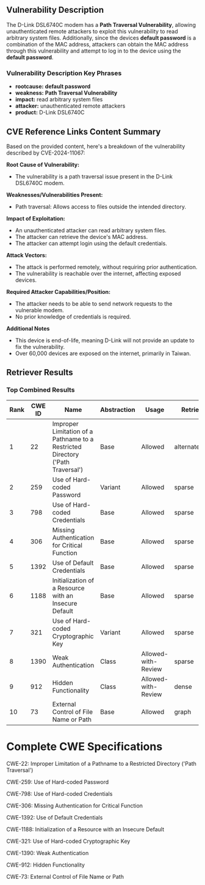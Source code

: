 ## Vulnerability Description
The D-Link DSL6740C modem has a **Path Traversal Vulnerability**, allowing unauthenticated remote attackers to exploit this vulnerability to read arbitrary system files. Additionally, since the devices **default password** is a combination of the MAC address, attackers can obtain the MAC address through this vulnerability and attempt to log in to the device using the **default password**.

### Vulnerability Description Key Phrases
- **rootcause:** **default password**
- **weakness:** **Path Traversal Vulnerability**
- **impact:** read arbitrary system files
- **attacker:** unauthenticated remote attackers
- **product:** D-Link DSL6740C

## CVE Reference Links Content Summary
Based on the provided content, here's a breakdown of the vulnerability described by CVE-2024-11067:

**Root Cause of Vulnerability:**
- The vulnerability is a path traversal issue present in the D-Link DSL6740C modem.

**Weaknesses/Vulnerabilities Present:**
- Path traversal: Allows access to files outside the intended directory.

**Impact of Exploitation:**
- An unauthenticated attacker can read arbitrary system files.
- The attacker can retrieve the device's MAC address.
- The attacker can attempt login using the default credentials.

**Attack Vectors:**
- The attack is performed remotely, without requiring prior authentication.
- The vulnerability is reachable over the internet, affecting exposed devices.

**Required Attacker Capabilities/Position:**
- The attacker needs to be able to send network requests to the vulnerable modem.
- No prior knowledge of credentials is required.

**Additional Notes**
- This device is end-of-life, meaning D-Link will not provide an update to fix the vulnerability.
- Over 60,000 devices are exposed on the internet, primarily in Taiwan.

## Retriever Results

### Top Combined Results

| Rank | CWE ID | Name | Abstraction | Usage  | Retrievers | Individual Scores |
|------|--------|------|-------------|-------|------------|-------------------|
| 1 | 22 | Improper Limitation of a Pathname to a Restricted Directory ('Path Traversal') | Base | Allowed | alternate_terms | 0.800 |
| 2 | 259 | Use of Hard-coded Password | Variant | Allowed | sparse | 0.362 |
| 3 | 798 | Use of Hard-coded Credentials | Base | Allowed | sparse | 0.361 |
| 4 | 306 | Missing Authentication for Critical Function | Base | Allowed | sparse | 0.357 |
| 5 | 1392 | Use of Default Credentials | Base | Allowed | sparse | 0.345 |
| 6 | 1188 | Initialization of a Resource with an Insecure Default | Base | Allowed | sparse | 0.340 |
| 7 | 321 | Use of Hard-coded Cryptographic Key | Variant | Allowed | sparse | 0.327 |
| 8 | 1390 | Weak Authentication | Class | Allowed-with-Review | sparse | 0.327 |
| 9 | 912 | Hidden Functionality | Class | Allowed-with-Review | dense | 0.523 |
| 10 | 73 | External Control of File Name or Path | Base | Allowed | graph | 0.002 |



# Complete CWE Specifications

CWE-22: Improper Limitation of a Pathname to a Restricted Directory ('Path Traversal')

CWE-259: Use of Hard-coded Password

CWE-798: Use of Hard-coded Credentials

CWE-306: Missing Authentication for Critical Function

CWE-1392: Use of Default Credentials

CWE-1188: Initialization of a Resource with an Insecure Default

CWE-321: Use of Hard-coded Cryptographic Key

CWE-1390: Weak Authentication

CWE-912: Hidden Functionality

CWE-73: External Control of File Name or Path